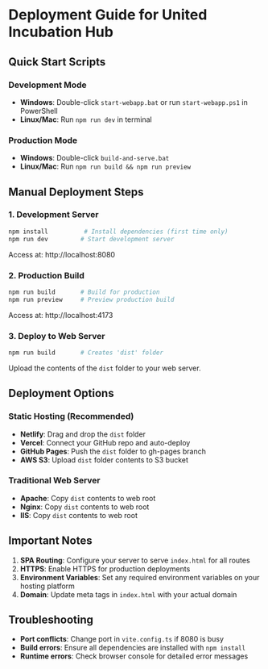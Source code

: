# Deployment Guide for United Incubation Hub

## Quick Start Scripts

### Development Mode
- **Windows**: Double-click `start-webapp.bat` or run `start-webapp.ps1` in PowerShell
- **Linux/Mac**: Run `npm run dev` in terminal

### Production Mode
- **Windows**: Double-click `build-and-serve.bat`
- **Linux/Mac**: Run `npm run build && npm run preview`

## Manual Deployment Steps

### 1. Development Server
```bash
npm install          # Install dependencies (first time only)
npm run dev         # Start development server
```
Access at: http://localhost:8080

### 2. Production Build
```bash
npm run build       # Build for production
npm run preview     # Preview production build
```
Access at: http://localhost:4173

### 3. Deploy to Web Server
```bash
npm run build       # Creates 'dist' folder
```
Upload the contents of the `dist` folder to your web server.

## Deployment Options

### Static Hosting (Recommended)
- **Netlify**: Drag and drop the `dist` folder
- **Vercel**: Connect your GitHub repo and auto-deploy
- **GitHub Pages**: Push the `dist` folder to gh-pages branch
- **AWS S3**: Upload `dist` folder contents to S3 bucket

### Traditional Web Server
- **Apache**: Copy `dist` contents to web root
- **Nginx**: Copy `dist` contents to web root
- **IIS**: Copy `dist` contents to web root

## Important Notes

1. **SPA Routing**: Configure your server to serve `index.html` for all routes
2. **HTTPS**: Enable HTTPS for production deployments
3. **Environment Variables**: Set any required environment variables on your hosting platform
4. **Domain**: Update meta tags in `index.html` with your actual domain

## Troubleshooting

- **Port conflicts**: Change port in `vite.config.ts` if 8080 is busy
- **Build errors**: Ensure all dependencies are installed with `npm install`
- **Runtime errors**: Check browser console for detailed error messages
